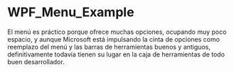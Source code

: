 # WPF_Menu_Example
El menú es práctico porque ofrece muchas opciones, ocupando muy poco espacio, y aunque Microsoft está impulsando la cinta de opciones como reemplazo del menú y las barras de herramientas buenos y antiguos, definitivamente todavía tienen su lugar en la caja de herramientas de todo buen desarrollador.
